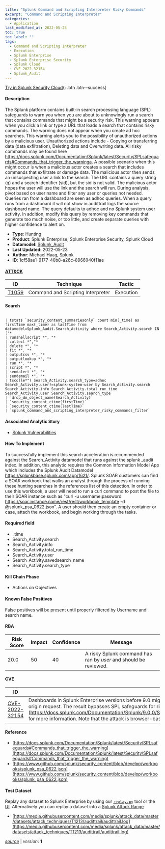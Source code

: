 ```yaml
---
title: "Splunk Command and Scripting Interpreter Risky Commands"
excerpt: "Command and Scripting Interpreter"
categories:
  - Application
last_modified_at: 2022-05-23
toc: true
toc_label: ""
tags:
  - Command and Scripting Interpreter
  - Execution
  - Splunk Enterprise
  - Splunk Enterprise Security
  - Splunk Cloud
  - CVE-2022-32154
  - Splunk_Audit
---
```




[Try in Splunk Security Cloud](https://www.splunk.com/en_us/cyber-security.html){: .btn .btn--success}

#### Description

The Splunk platform contains built-in search processing language (SPL) safeguards to warn you when you are about to unknowingly run a search that contains commands that might be a security risk. This warning appears when you click a link or type a URL that loads a search that contains risky commands. The warning does not appear when you create ad hoc searches. This warning alerts you to the possibility of unauthorized actions by a malicious user. Unauthorized actions include - Copying or transferring data (data exfiltration), Deleting data and Overwriting data. All risky commands may be found here https://docs.splunk.com/Documentation/Splunk/latest/Security/SPLsafeguards#Commands_that_trigger_the_warninga. A possible scenario when this might occur is when a malicious actor creates a search that includes commands that exfiltrate or damage data. The malicious actor then sends an unsuspecting user a link to the search. The URL contains a query string (q) and a search identifier (sid), but the sid is not valid. The malicious actor hopes the user will use the link and the search will run. During analysis, pivot based on user name and filter any user or queries not needed. Queries ran from a dashboard are seen as adhoc queries. When a query runs from a dashboard it will not show in audittrail logs the source dashboard name. The query defaults to adhoc and no Splunk system user activity. In addition, modify this query by removing key commands that generate too much noise, or too little, and create separate queries with higher confidence to alert on.

- **Type**: Hunting
- **Product**: Splunk Enterprise, Splunk Enterprise Security, Splunk Cloud
- **Datamodel**: [Splunk_Audit](https://docs.splunk.com/Documentation/CIM/latest/User/SplunkAudit)
- **Last Updated**: 2022-05-23
- **Author**: Michael Haag, Splunk
- **ID**: 1cf58ae1-9177-40b8-a26c-8966040f11ae


#### [ATT&CK](https://attack.mitre.org/)

| ID          | Technique   | Tactic         |
| ----------- | ----------- |--------------- |
| [T1059](https://attack.mitre.org/techniques/T1059/) | Command and Scripting Interpreter | Execution |

#### Search

```

| tstats `security_content_summariesonly` count min(_time) as firstTime max(_time) as lastTime from datamodel=Splunk_Audit.Search_Activity where Search_Activity.search IN ("*
| runshellscript *", "*
| collect *","*
| delete *", "*
| fit *", "*
| outputcsv *", "*
| outputlookup *", "*
| run *", "*
| script *", "*
| sendalert *", "*
| sendemail *", "*
| tscolle*") Search_Activity.search_type=adhoc Search_Activity.user!=splunk-system-user by Search_Activity.search Search_Activity.info Search_Activity.total_run_time Search_Activity.user Search_Activity.search_type 
| `drop_dm_object_name(Search_Activity)` 
| `security_content_ctime(firstTime)` 
| `security_content_ctime(lastTime)` 
| `splunk_command_and_scripting_interpreter_risky_commands_filter`
```

#### Associated Analytic Story
* [Splunk Vulnerabilities](/stories/splunk_vulnerabilities)


#### How To Implement
To successfully implement this search acceleration is recommended against the Search_Activity datamodel that runs against the splunk _audit index.  In addition, this analytic requires the Common Information Model App which includes the Splunk Audit Datamodel https://splunkbase.splunk.com/app/1621/. Splunk SOAR customers can find a SOAR workbook that walks an analyst through the process of running these hunting searches in the references list of this detection. In order to use this workbook, a user will need to run a curl command to post the file to their SOAR instance such as &#34;curl -u username:password https://soar.instance.name/rest/rest/workbook_template -d @splunk_psa_0622.json&#34;. A user should then create an empty container or case, attach the workbook, and begin working through the tasks.

#### Required field
* _time
* Search_Activity.search
* Search_Activity.info
* Search_Activity.total_run_time
* Search_Activity.user
* Search_Activity.savedsearch_name
* Search_Activity.search_type


#### Kill Chain Phase
* Actions on Objectives


#### Known False Positives
False positives will be present until properly filtered by Username and search name.


#### RBA

| Risk Score  | Impact      | Confidence   | Message      |
| ----------- | ----------- |--------------|--------------|
| 20.0 | 50 | 40 | A risky Splunk command has ran by $user$ and should be reviewed. |



#### CVE

| ID          | Summary | [CVSS](https://nvd.nist.gov/vuln-metrics/cvss) |
| ----------- | ----------- | -------------- |
| [CVE-2022-32154](https://nvd.nist.gov/vuln/detail/CVE-2022-32154) | Dashboards in Splunk Enterprise versions before 9.0 might let an attacker inject risky search commands into a form token when the token is used in a query in a cross-origin request. The result bypasses SPL safeguards for risky commands. See New capabilities can limit access to some custom and potentially risky commands (https://docs.splunk.com/Documentation/Splunk/9.0.0/Security/SPLsafeguards#New_capabilities_can_limit_access_to_some_custom_and_potentially_risky_commands) for more information. Note that the attack is browser-based and an attacker cannot exploit it at will. | 4.0 |



#### Reference

* [https://docs.splunk.com/Documentation/Splunk/latest/Security/SPLsafeguards#Commands_that_trigger_the_warning](https://docs.splunk.com/Documentation/Splunk/latest/Security/SPLsafeguards#Commands_that_trigger_the_warning)
* [https://www.github.com/splunk/security_content/blob/develop/workbooks/splunk_psa_0622.json](https://www.github.com/splunk/security_content/blob/develop/workbooks/splunk_psa_0622.json)



#### Test Dataset
Replay any dataset to Splunk Enterprise by using our [`replay.py`](https://github.com/splunk/attack_data#using-replaypy) tool or the [UI](https://github.com/splunk/attack_data#using-ui).
Alternatively you can replay a dataset into a [Splunk Attack Range](https://github.com/splunk/attack_range#replay-dumps-into-attack-range-splunk-server)

* [https://media.githubusercontent.com/media/splunk/attack_data/master/datasets/attack_techniques/T1213/audittrail/audittrail.log](https://media.githubusercontent.com/media/splunk/attack_data/master/datasets/attack_techniques/T1213/audittrail/audittrail.log)



[*source*](https://github.com/splunk/security_content/tree/develop/detections/application/splunk_command_and_scripting_interpreter_risky_commands.yml) \| *version*: **1**